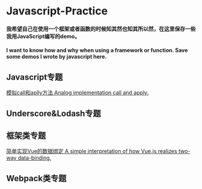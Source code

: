 # Javascript-Practice
#### 我希望自己在使用一个框架或者函数的时候知其然也知其所以然，在这里保存一些我用JavaScript编写的demo。
#### I want to know how and why when using a framework or function. Save some demos I wrote by javascript here.
## Javascript专题
[模拟call和aplly方法 Analog implementation call and apply.](https://github.com/DengZhihao/Javascript-learning/blob/master/Call%26Apply.js)
## Underscore&Lodash专题
## 框架类专题
[简单实现Vue的数据绑定 A simple interpretation of how Vue.js realizes two-way data-binding.](https://github.com/DengZhihao/Javascript-Practice/blob/master/data-binding.html)
## Webpack类专题
